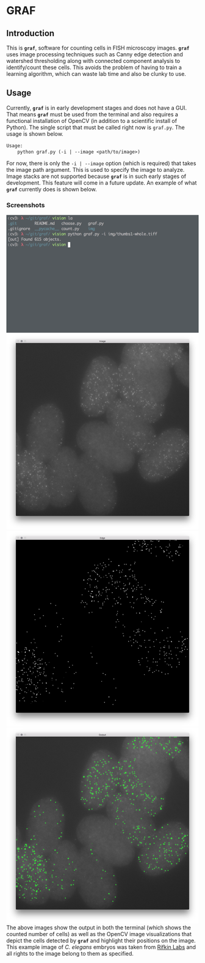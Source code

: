 # GRAF

## Introduction

This is **``graf``**, software for counting cells in FISH microscopy images. **``graf``** uses image processing techniques such as Canny edge detection and watershed thresholding along with connected component analysis to identify/count these cells. This avoids the problem of having to train a learning algorithm, which can waste lab time and also be clunky to use.

## Usage

Currently, **``graf``** is in early development stages and does not have a GUI. That means **``graf``** must be used from the terminal and also requires a functional installation of OpenCV (in addition to a scientific install of Python). The single script that must be called right now is ``graf.py``. The usage is shown below.

```
Usage:
    python graf.py (-i | --image <path/to/image>)
```
For now, there is only the ``-i | --image`` option (which is required) that takes the image path argument. This is used to specify the image to analyze. Image stacks are not supported because **``graf``** is in such early stages of development. This feature will come in a future update. An example of what **``graf``** currently does is shown below.

### Screenshots

![Terminal with graf command](img/terminal.png)
![Original image](img/original.png)
![Edge detection](img/edges.png)
![Highlighted image](img/highlight.png)
The above images show the output in both the terminal (which shows the counted number of cells) as well as the OpenCV image visualizations that depict the cells detected by **``graf``** and highlight their positions on the image. This example image of *C. elegans* embryos was taken from [Rifkin Labs](http://labs.biology.ucsd.edu/rifkin/software.html) and all rights to the image belong to them as specified.
